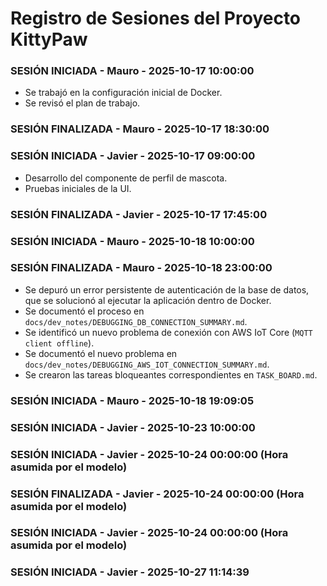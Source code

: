 # Registro de Sesiones del Proyecto KittyPaw

### SESIÓN INICIADA - Mauro - 2025-10-17 10:00:00
- Se trabajó en la configuración inicial de Docker.
- Se revisó el plan de trabajo.

### SESIÓN FINALIZADA - Mauro - 2025-10-17 18:30:00

### SESIÓN INICIADA - Javier - 2025-10-17 09:00:00
- Desarrollo del componente de perfil de mascota.
- Pruebas iniciales de la UI.

### SESIÓN FINALIZADA - Javier - 2025-10-17 17:45:00

### SESIÓN INICIADA - Mauro - 2025-10-18 10:00:00

### SESIÓN FINALIZADA - Mauro - 2025-10-18 23:00:00
- Se depuró un error persistente de autenticación de la base de datos, que se solucionó al ejecutar la aplicación dentro de Docker.
- Se documentó el proceso en `docs/dev_notes/DEBUGGING_DB_CONNECTION_SUMMARY.md`.
- Se identificó un nuevo problema de conexión con AWS IoT Core (`MQTT client offline`).
- Se documentó el nuevo problema en `docs/dev_notes/DEBUGGING_AWS_IOT_CONNECTION_SUMMARY.md`.
- Se crearon las tareas bloqueantes correspondientes en `TASK_BOARD.md`.

### SESIÓN INICIADA - Mauro - 2025-10-18 19:09:05
### SESIÓN INICIADA - Javier - 2025-10-23 10:00:00
### SESIÓN INICIADA - Javier - 2025-10-24 00:00:00 (Hora asumida por el modelo)
### SESIÓN FINALIZADA - Javier - 2025-10-24 00:00:00 (Hora asumida por el modelo)
### SESIÓN INICIADA - Javier - 2025-10-24 00:00:00 (Hora asumida por el modelo)
### SESIÓN INICIADA - Javier - 2025-10-27 11:14:39
